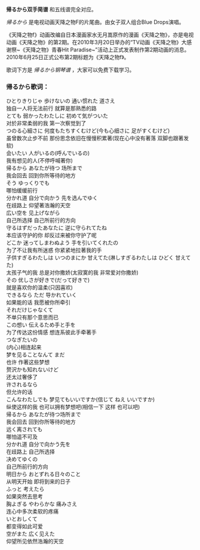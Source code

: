 

**帰るから双手简谱** 和五线谱完全对应。

_帰るから_ 是电视动画天降之物F的片尾曲。由女子双人组合Blue Drops演唱。

《天降之物f》动画改编自日本漫画家水无月嵩原作的漫画《天降之物》，亦是电视动画《天降之物》的第2期。在2010年3月20日举办的“TV动画《天降之物》大感谢祭~《天降之物》青春Hit
Paradise~”活动上正式发表制作第2期动画的消息。2010年6月25日正式公布第2期标题为《天降之物f》。

歌词下方是 _帰るから钢琴谱_ ，大家可以免费下载学习。

### 帰るから歌词：

ひとりきりじゃ 歩けないの 通い惯れた 道さえ  
独自一人将无法前行 就算是那熟悉的路  
とても 弱かったわたしに 初めて気がついた  
对於非常柔弱的我 第一次察觉到了  
つのる心細さに 何度もたちすくむけど(今も心细さに 足がすくむけど)  
虽曾数次止步不前 那份思念依旧在慢慢积累著(现在心中没有著落 双脚也跟著发软)  
会いたい 人がいるの(呼んでいるの)  
我有想见的人(不停呼喊著你)  
帰るから あなたが待つ 场所まで  
我会回去 回到你所等待的地方  
そう ゆっくりでも  
哪怕缓缓前行  
分かれ道 自分で向かう 先を选んでゆく  
在歧路上 仰望著浩瀚的天空  
広い空を 见上げながら  
自己所选择 自己所前行的方向  
守るはずだったあなたに 逆に守られてたね  
本应该守护的你 却反过来被你守护了呢  
どこか 迷ってしまわぬよう 手を引いてくれたの  
为了不让我有所迷惑 你紧紧地拉著我的手  
子供すぎるわたしは いつのまにか 甘えてた(淋しすぎるわたしは ひどく 甘えてた)  
太孩子气的我 总是对你撒娇(太寂寞的我 非常爱对你撒娇)  
その 优しさが好きで(だって好きで)  
就是喜欢你的温柔(只因喜欢)  
できるなら ただ 导かれていく  
如果能的话 我愿被你所牵引  
それだけじゃなくて  
不单只有那个意思而已  
この想い 伝えるため手と手を  
为了传达这份情感 想连系彼此手牵著手  
つなぎたいの  
(内心)相连起来  
梦を见ることなんて まだ  
也许 作著这些梦想  
赘沢かも知れないけど  
还太过奢侈了  
许されるなら  
但允许的话  
こんなわたしでも 梦见てもいいですか(信じて ねえ いいですか)  
纵使这样的我 也可以拥有梦想吧(相信一下 这样 也可以吧)  
帰るから あなたが待つ场所まで  
我会回去 回到你所等待的地方  
远く离されても  
哪怕遥不可及  
分かれ道 自分で向かう先を  
在歧路上 自己所选择  
决めてゆくの  
自己所前行的方向  
明日から おとずれる日々のこと  
从明天开始 即将到来的日子  
ふっと 考えたら  
如果突然去思考  
胸よぎる やわらかな 痛みさえ  
连心中多次柔软的疼痛  
いとおしくて  
都变得如此可爱  
空がまた 広く见えた  
仰望所见依然浩瀚的天空

